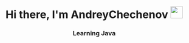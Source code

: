 <h1 align="center">Hi there, I'm AndreyChechenov </a> 
<img src="https://github.com/blackcater/blackcater/raw/main/images/Hi.gif" height="32"/></h1>
<h3 align="center">Learning Java</h3>

